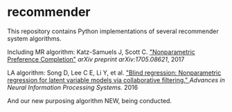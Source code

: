# recommender
<p>This repository contains Python implementations of several recommender system algorithms.</p>
<p>Including MR algorithm: Katz-Samuels J, Scott C. <a href="https://arxiv.org/abs/1705.08621">"Nonparametric Preference Completion"</a>  <em>arXiv preprint arXiv:1705.08621</em>, 2017</p>
<p>LA algorithm: Song D, Lee C E, Li Y, et al. <a href="http://papers.nips.cc/paper/6108-blind-regression-nonparametric-regression-for-latent-variable-models-via-collaborative-filtering.pdf">"Blind regression: Nonparametric regression for latent variable models via collaborative filtering." </a><em>Advances in Neural Information Processing Systems.</em> 2016</p>
<p>And our new purposing algorithm NEW, being conducted.</p>
